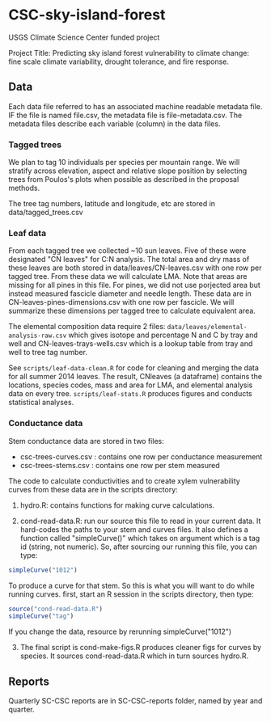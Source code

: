 CSC-sky-island-forest
=====================

USGS Climate Science Center funded project 

Project Title: Predicting sky island forest vulnerability to climate change: fine scale climate variability, drought tolerance, and fire response.

Data
----

Each data file referred to has an associated machine readable metadata file.  IF the file is named file.csv, the metadata file is file-metadata.csv.  The metadata files describe each variable (column) in the data files.

### Tagged trees ###

We plan to tag 10 individuals per species per mountain range.  We will stratify across elevation, aspect and relative slope position by selecting trees from Poulos's plots when possible as described in the proposal methods.

The tree tag numbers, latitude and longitude, etc are stored in data/tagged_trees.csv

### Leaf data ###

From each tagged tree we collected ~10 sun leaves.  Five of these were designated "CN leaves" for C:N analysis.  The total area and dry mass of these leaves are both stored in data/leaves/CN-leaves.csv with one row per tagged tree. From these data we will calculate LMA. Note that areas are missing for all pines in this file. For pines, we did not use porjected area but instead measured fascicle diameter and needle length.  These data are in CN-leaves-pines-dimensions.csv with one row per fascicle.  We will summarize these dimensions per tagged tree to calculate equivalent area.

The elemental composition data require 2 files: `data/leaves/elemental-analysis-raw.csv` which gives isotope and percentage N and C by tray and well and CN-leaves-trays-wells.csv which is a lookup table from tray and well to tree tag number.

See `scripts/leaf-data-clean.R` for code for cleaning and merging the data for all summer 2014 leaves. The result, CNleaves (a dataframe) contains the locations, species codes, mass and area for LMA, and elemental analysis data on every tree.  `scripts/leaf-stats.R` produces figures and conducts statistical analyses.

### Conductance data ###

Stem conductance data are stored in two files: 

- csc-trees-curves.csv : contains one row per conductance measurement
- csc-trees-stems.csv : contains one row per stem measured

The code to calculate conductivities and to create xylem vulnerability curves from these data are in the scripts directory: 

1. hydro.R: contains functions for making curve calculations.

2. cond-read-data.R: run our source this file to read in your current data.  It hard-codes the paths to your stem and curves files. It also defines a function called "simpleCurve()" which takes on argument which is a tag id (string, not numeric). So, after sourcing our running this file, you can type:

```R
simpleCurve("1012")
```

To produce a curve for that stem.  So this is what you will want to do while running curves.  first, start an R session in the scripts directory, then type:

```R
source("cond-read-data.R")
simpleCurve("tag")
```

If you change the data, resource by rerunning simpleCurve("1012")

3. The final script is cond-make-figs.R produces cleaner figs for curves by
species. It sources cond-read-data.R which in turn sources hydro.R.



Reports
-------

Quarterly SC-CSC reports are in SC-CSC-reports folder, named by year and quarter.
